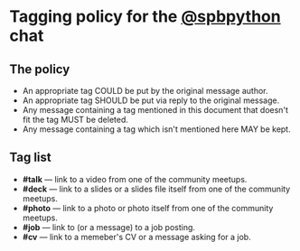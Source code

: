 # Tagging policy for the [@spbpython](https://t.me/spbpython) chat

## The policy

* An appropriate tag COULD be put by the original message author.
* An appropriate tag SHOULD be put via reply to the original message.
* Any message containing a tag mentioned in this document that doesn't fit the tag MUST be deleted.
* Any message containing a tag which isn't mentioned here MAY be kept.

## Tag list

* **#talk** — link to a video from one of the community meetups.
* **#deck** — link to a slides or a slides file itself from one of the community meetups.
* **#photo** — link to a photo or photo itself from one of the community meetups.
* **#job** — link to (or a message) to a job posting.
* **#cv** — link to a memeber's CV or a message asking for a job.

